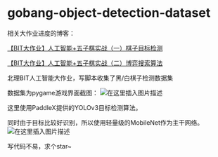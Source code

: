 # gobang-object-detection-dataset

相关大作业进度的博客：

[【BIT大作业】人工智能+五子棋实战（一）棋子目标检测](https://blog.csdn.net/weixin_44936889/article/details/109862218)

[【BIT大作业】人工智能+五子棋实战（二）博弈搜索算法](https://blog.csdn.net/weixin_44936889/article/details/110380769)

北理BIT人工智能大作业，写脚本收集了黑/白棋子检测数据集

数据集为pygame游戏界面截图：
![在这里插入图片描述](https://img-blog.csdnimg.cn/20201120194534365.png?x-oss-process=image/watermark,type_ZmFuZ3poZW5naGVpdGk,shadow_10,text_aHR0cHM6Ly9ibG9nLmNzZG4ubmV0L3dlaXhpbl80NDkzNjg4OQ==,size_16,color_FFFFFF,t_70#pic_center)

这里使用PaddleX提供的YOLOv3目标检测算法。

同时由于目标比较好识别，所以使用轻量级的MobileNet作为主干网络。
![在这里插入图片描述](https://img-blog.csdnimg.cn/2020112019354172.png?x-oss-process=image/watermark,type_ZmFuZ3poZW5naGVpdGk,shadow_10,text_aHR0cHM6Ly9ibG9nLmNzZG4ubmV0L3dlaXhpbl80NDkzNjg4OQ==,size_16,color_FFFFFF,t_70#pic_center)

写代码不易，求个star~
